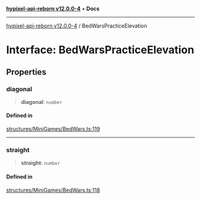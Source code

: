 [**hypixel-api-reborn v12.0.0-4**](../README.md) • **Docs**

***

[hypixel-api-reborn v12.0.0-4](../globals.md) / BedWarsPracticeElevation

# Interface: BedWarsPracticeElevation

## Properties

### diagonal

> **diagonal**: `number`

#### Defined in

[structures/MiniGames/BedWars.ts:119](https://github.com/Kathund/REBORN-docs-TEST/blob/1c14a4fa83649d1c26475bdd62d394bf5095b016/src/structures/MiniGames/BedWars.ts#L119)

***

### straight

> **straight**: `number`

#### Defined in

[structures/MiniGames/BedWars.ts:118](https://github.com/Kathund/REBORN-docs-TEST/blob/1c14a4fa83649d1c26475bdd62d394bf5095b016/src/structures/MiniGames/BedWars.ts#L118)
